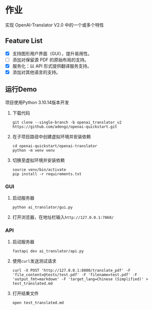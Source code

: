 # 作业
实现 OpenAI-Translator V2.0 中的一个或多个特性

## Feature List

- [x] 支持图形用户界面（GUI），提升易用性。
- [ ] 添加对保留源 PDF 的原始布局的支持。
- [x] 服务化：以 API 形式提供翻译服务支持。
- [x] 添加对其他语言的支持。
  
## 运行Demo
项目使用Python 3.10.14版本开发

1. 下载代码
   ```
   git clone --single-branch -b openai_translator_v2 https://github.com/adengz/openai-quickstart.git
   ```
2. 在子项目路径中创建虚拟环境并安装依赖
   ```
   cd openai-quickstart/openai-translator
   python -m venv venv
   ```
3. 切换至虚拟环境并安装依赖
   ```
   source venv/bin/activate
   pip install -r requirements.txt
   ```

### GUI
1. 启动服务器
   ```
   python ai_translator/gui.py
   ```
2. 打开浏览器，在地址栏输入`http://127.0.0.1:7860/`

### API
1. 启动服务器
   ```
   fastapi dev ai_translator/api.py
   ```
2. 使用`curl`发送测试请求
   ```
   curl -X POST 'http://127.0.0.1:8000/translate_pdf' -F 'file_content=@tests/test.pdf' -F 'filename=test.pdf' -F 'output_fmt=markdown' -F 'target_lang=Chinese (Simplified)' > test_translated.md
   ```
3. 打开结果文件
   ```
   open test_translated.md
   ```